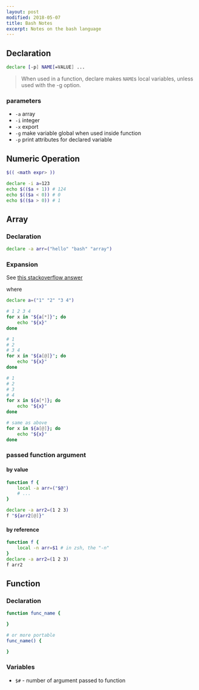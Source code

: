 ```yaml
---
layout: post
modified: 2018-05-07
title: Bash Notes
excerpt: Notes on the bash language
---
```


## Declaration

```sh
declare [-p] NAME[=VALUE] ...
```

> When used in a function, declare makes `NAME`s local variables, unless used with the -g option.

### parameters

- `-a` array
- `-i` integer
- `-x` export
- `-g` make variable global when used inside function
- `-p` print attributes for declared variable

## Numeric Operation

```sh
$(( <math expr> ))

declare -i a=123
echo $(($a + 1)) # 124
echo $(($a < 0)) # 0
echo $(($a > 0)) # 1
```

## Array

### Declaration

```sh
declare -a arr=("hello" "bash" "array")
```

### Expansion

See [this stackoverflow answer](https://stackoverflow.com/questions/3348443/a-confusion-about-array-versus-array-in-the-context-of-a-bash-comple)

where

```sh
declare a=("1" "2" "3 4")

# 1 2 3 4
for x in "${a[*]}"; do
    echo "${x}"
done

# 1
# 2
# 3 4
for x in "${a[@]}"; do
    echo "${x}"
done

# 1
# 2
# 3
# 4
for x in ${a[*]}; do
    echo "${x}"
done

# same as above
for x in ${a[@]}; do
    echo "${x}"
done
```

### passed function argument

#### by value

```sh
function f {
    local -a arr=("$@")
    # ...
}

declare -a arr2=(1 2 3)
f "${arr2[@]}"
```

#### by reference

```sh
function f {
    local -n arr=$1 # in zsh, the "-n"
}
declare -a arr2=(1 2 3)
f arr2
```

## Function

### Declaration

```sh
function func_name {

}

# or more portable
func_name() {

}
```

### Variables

- `$#` - number of argument passed to function
